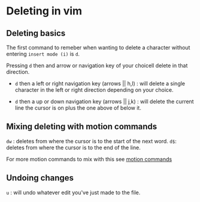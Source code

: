 # Deleting in vim

## Deleting basics
The first command to remeber when wanting to delete a character without entering `insert mode (i)` is `d`.

Pressing `d` then and arrow or navigation key of your choicell delete in that direction.

- `d` then a left or right navigation key (arrows || h,l) : will delete a single character in the left or right direction depending on your choice.

- `d` then a up or down navigation key (arrows || j,k) : will delete the current line the cursor is on plus the one above of below it.

## Mixing deleting with motion commands
`dw` : deletes from where the cursor is to the start of the next word.
`d$`: deletes from where the cursor is to the end of the line.

For more motion commands to mix with this see [motion commands](./moving-cursor.md#motion-characters)

## Undoing changes
`u` : will undo whatever edit you've just made to the file.

